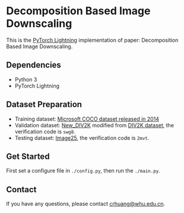 # Decomposition Based Image Downscaling
This is the [PyTorch Lightning](https://www.pytorchlightning.ai/) implementation of paper: Decomposition Based Image Downscaling.

## Dependencies
- Python 3
- PyTorch Lightning

## Dataset Preparation
- Training dataset: [Microsoft COCO dataset released in 2014](https://cocodataset.org/#download)
- Validation dataset: [New_DIV2K](https://pan.baidu.com/s/13DMaI-qniaSbgz8UVC_oRQ) modified from [DIV2K dataset](https://data.vision.ee.ethz.ch/cvl/DIV2K/), the verification code is ```swg8```.
- Testing dataset: [Image25](https://pan.baidu.com/s/15d1J7C_GBs1mgZ3kO_Sr9Q), the verification code is ```2mvt```.

## Get Started
First set a configure file in ```./config.py```, then run the ```./main.py```.

## Contact
If you have any questions, please contact crhuang@whu.edu.cn.

